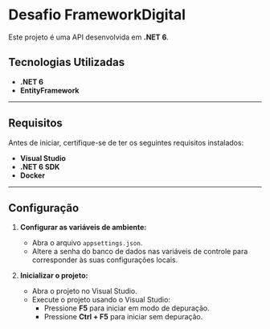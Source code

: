 # Desafio FrameworkDigital

Este projeto é uma API desenvolvida em **.NET 6**.

## Tecnologias Utilizadas

- **.NET 6**
- **EntityFramework**

---

## Requisitos

Antes de iniciar, certifique-se de ter os seguintes requisitos instalados:

- **Visual Studio**
- **.NET 6 SDK**
- **Docker**

---

## Configuração

1. **Configurar as variáveis de ambiente:**
   - Abra o arquivo `appsettings.json`.
   - Altere a senha do banco de dados nas variáveis de controle para corresponder às suas configurações locais.

2. **Inicializar o projeto:**
   - Abra o projeto no Visual Studio.
   - Execute o projeto usando o Visual Studio:
     - Pressione **F5** para iniciar em modo de depuração.
     - Pressione **Ctrl + F5** para iniciar sem depuração.
